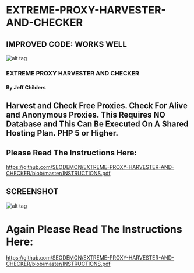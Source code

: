 # EXTREME-PROXY-HARVESTER-AND-CHECKER

## IMPROVED CODE:  WORKS WELL 



![alt tag](https://github.com/SEODEMON/EXTREME-PROXY-HARVESTER-AND-CHECKER/blob/master/images/exreme.png)

### EXTREME PROXY HARVESTER AND CHECKER 
#### By Jeff Childers 

## Harvest and Check Free Proxies.  Check For Alive and Anonymous Proxies.  This Requires NO Database and This Can Be Executed On A Shared Hosting Plan.  PHP 5 or Higher. 


## Please Read The Instructions Here:
https://github.com/SEODEMON/EXTREME-PROXY-HARVESTER-AND-CHECKER/blob/master/INSTRUCTIONS.pdf

## SCREENSHOT

![alt tag](https://github.com/SEODEMON/EXTREME-PROXY-HARVESTER-AND-CHECKER/blob/master/images/screenshot/44.JPG)



# Again Please Read The Instructions Here:
https://github.com/SEODEMON/EXTREME-PROXY-HARVESTER-AND-CHECKER/blob/master/INSTRUCTIONS.pdf
